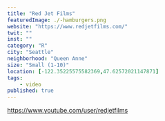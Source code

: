 ```yaml
---
title: "Red Jet Films"
featuredImage: ./-hamburgers.png
website: "https://www.redjetfilms.com/"
twit: ""
inst: ""
category: "R"
city: "Seattle"
neighborhood: "Queen Anne"
size: "Small (1-10)"
location: [-122.35225575582369,47.62572021147871]
tags:
    - video
published: true
---
```


https://www.youtube.com/user/redjetfilms
